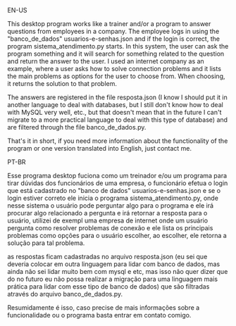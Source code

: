 EN-US

This desktop program works like a trainer and/or a program to answer questions from employees in a company. The employee logs in using the "banco_de_dados" usuarios-e-senhas.json and if the login is correct, the program sistema_atendimento.py starts. In this system, the user can ask the program something and it will search for something related to the question and return the answer to the user. I used an internet company as an example, where a user asks how to solve connection problems and it lists the main problems as options for the user to choose from. When choosing, it returns the solution to that problem.

The answers are registered in the file resposta.json (I know I should put it in another language to deal with databases, but I still don't know how to deal with MySQL very well, etc., but that doesn't mean that in the future I can't migrate to a more practical language to deal with this type of database) and are filtered through the file banco_de_dados.py.

That's it in short, if you need more information about the functionality of the program or one version translated into English, just contact me.

PT-BR

Esse programa desktop fuciona como um treinador e/ou um programa para tirar dúvidas dos funcionários de uma empresa, o funcionário efetua o login que está cadastrado no "banco de dados" usuarios-e-senhas.json e se o login estiver correto ele inicia o programa sistema_atendimento.py, onde nesse sistema o usuário pode perguntar algo para o programa e ele irá procurar algo relacionado a pergunta e irá retornar a resposta para o usuário, utilizei de exempl uma empresa de internet onde um usuário pergunta como resolver problemas de conexão e ele lista os principais problemas como opções para o usuário escolher, ao escolher, ele retorna a solução para tal problema.


as respostas ficam cadastradas no arquivo resposta.json (eu sei que deveria colocar em outra linguagem para lidar  com banco de dados, mas ainda não sei lidar muito bem com mysql e etc, mas isso não quer dizer que do no futuro eu não possa realizar a migração para uma linguagem mais prática para lidar com esse tipo de banco de dados) que são filtradas através do arquivo banco_de_dados.py.

Resumidamente é isso, caso precise de mais informações sobre a funcionalidade ou o programa basta entrar em contato comigo.
